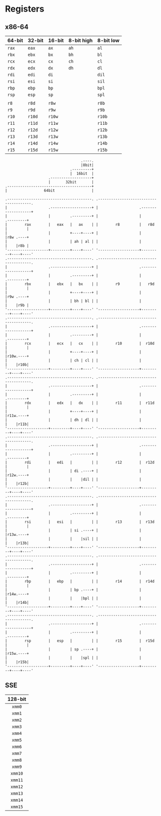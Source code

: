 # Registers
## x86-64
| 64-bit | 32-bit | 16-bit | 8-bit high | 8-bit low |
| :----- | :----- | :----- | :--------- | :-------- |
| `rax`  | `eax`  | `ax`   | `ah`       | `al`      |
| `rbx`  | `ebx`  | `bx`   | `bh`       | `bl`      |
| `rcx`  | `ecx`  | `cx`   | `ch`       | `cl`      |
| `rdx`  | `edx`  | `dx`   | `dh`       | `dl`      |
| `rdi`  | `edi`  | `di`   |            | `dil`     |
| `rsi`  | `esi`  | `si`   |            | `sil`     |
| `rbp`  | `ebp`  | `bp`   |            | `bpl`     |
| `rsp`  | `esp`  | `sp`   |            | `spl`     |
|        |        |        |            |           |
| `r8`   | `r8d`  | `r8w`  |            | `r8b`     |
| `r9`   | `r9d`  | `r9w`  |            | `r9b`     |
| `r10`  | `r10d` | `r10w` |            | `r10b`    |
| `r11`  | `r11d` | `r11w` |            | `r11b`    |
| `r12`  | `r12d` | `r12w` |            | `r12b`    |
| `r13`  | `r13d` | `r13w` |            | `r13b`    |
| `r14`  | `r14d` | `r14w` |            | `r14b`    |
| `r15`  | `r15d` | `r15w` |            | `r15b`    |

```svgbob
                                   .----.
                                   |8bit|
                              .---------+
                              |  16bit  |
                    .-------------------+
                    |       32bit       |
.---------------------------------------+
|                 64bit                 |

.---------------------------------------. .---------------------------------------.
|                   .-------------------+ |                   .-------------------+
|                   |         .---------+ |                   |         .---------+
|        rax        |   eax   |   ax    | |        r8         |   r8d   |         |
|                   |         +----+----+ |                   |         |r8w .----+
|                   |         | ah | al | |                   |         |    |r8b |
'-------------------+---------+----+----' '-------------------+---------+----+----'
.---------------------------------------. .---------------------------------------.
|                   .-------------------+ |                   .-------------------+
|                   |         .---------+ |                   |         .---------+
|        rbx        |   ebx   |   bx    | |        r9         |   r9d   |         |
|                   |         +----+----+ |                   |         |r9w .----+
|                   |         | bh | bl | |                   |         |    |r9b |
'-------------------+---------+----+----' '-------------------+---------+----+----'
.---------------------------------------. .---------------------------------------.
|                   .-------------------+ |                   .-------------------+
|                   |         .---------+ |                   |         .---------+
|        rcx        |   ecx   |   cx    | |        r10        |  r10d   |         |
|                   |         +----+----+ |                   |         |r10w.----+
|                   |         | ch | cl | |                   |         |    |r10b|
'-------------------+---------+----+----' '-------------------+---------+----+----'
.---------------------------------------. .---------------------------------------.
|                   .-------------------+ |                   .-------------------+
|                   |         .---------+ |                   |         .---------+
|        rdx        |   edx   |   dx    | |        r11        |  r11d   |         |
|                   |         +----+----+ |                   |         |r11w.----+
|                   |         | dh | dl | |                   |         |    |r11b|
'-------------------+---------+----+----' '-------------------+---------+----+----'
.---------------------------------------. .---------------------------------------.
|                   .-------------------+ |                   .-------------------+
|                   |         .---------+ |                   |         .---------+
|        rdi        |   edi   |         | |        r12        |  r12d   |         |
|                   |         | di .----+ |                   |         |r12w.----+
|                   |         |    |dil | |                   |         |    |r12b|
'-------------------+---------+----+----' '-------------------+---------+----+----'
.---------------------------------------. .---------------------------------------.
|                   .-------------------+ |                   .-------------------+
|                   |         .---------+ |                   |         .---------+
|        rsi        |   esi   |         | |        r13        |  r13d   |         |
|                   |         | si .----+ |                   |         |r13w.----+
|                   |         |    |sil | |                   |         |    |r13b|
'-------------------+---------+----+----' '-------------------+---------+----+----'
.---------------------------------------. .---------------------------------------.
|                   .-------------------+ |                   .-------------------+
|                   |         .---------+ |                   |         .---------+
|        rbp        |   ebp   |         | |        r14        |  r14d   |         |
|                   |         | bp .----+ |                   |         |r14w.----+
|                   |         |    |bpl | |                   |         |    |r14b|
'-------------------+---------+----+----' '-------------------+---------+----+----'
.---------------------------------------. .---------------------------------------.
|                   .-------------------+ |                   .-------------------+
|                   |         .---------+ |                   |         .---------+
|        rsp        |   esp   |         | |        r15        |  r15d   |         |
|                   |         | sp .----+ |                   |         |r15w.----+
|                   |         |    |spl | |                   |         |    |r15b|
'-------------------+---------+----+----' '-------------------+---------+----+----'
```

## SSE
| 128-bit |
| :-----: |
| `xmm0`  |
| `xmm1`  |
| `xmm2`  |
| `xmm3`  |
| `xmm4`  |
| `xmm5`  |
| `xmm6`  |
| `xmm7`  |
| `xmm8`  |
| `xmm9`  |
| `xmm10` |
| `xmm11` |
| `xmm12` |
| `xmm13` |
| `xmm14` |
| `xmm15` |
